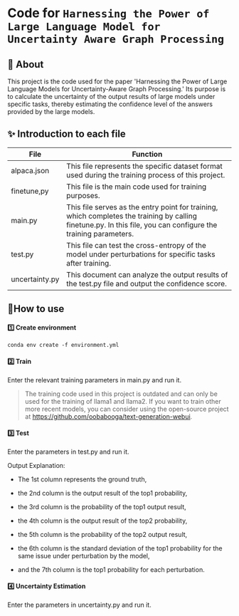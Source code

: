 # Code for `Harnessing the Power of Large Language Model for Uncertainty Aware Graph Processing`

## 💬 About

This project is the code used for the paper 'Harnessing the Power of Large Language Models for Uncertainty-Aware Graph Processing.' Its purpose is to calculate the uncertainty of the output results of large models under specific tasks, thereby estimating the confidence level of the answers provided by the large models.

## ✨ Introduction to each file

| File           | Function                                                     |
| -------------- | ------------------------------------------------------------ |
| alpaca.json    | This file represents the specific dataset format used during the training process of this project. |
| finetune,py    | This file is the main code used for training purposes.       |
| main.py        | This file serves as the entry point for training, which completes the training by calling finetune.py. In this file, you can configure the training parameters. |
| test.py        | This file can test the cross-entropy of the model under perturbations for specific tasks after training. |
| uncertainty.py | This document can analyze the output results of the test.py file and output the confidence score. |

## 🎉How to use

#### 1️⃣ Create environment

```conda env create -f environment.yml```

#### 2️⃣ Train

Enter the relevant training parameters in main.py and run it.

> The training code used in this project is outdated and can only be used for the training of llama1 and llama2. If you want to train other more recent models, you can consider using the open-source project at https://github.com/oobabooga/text-generation-webui.

#### 3️⃣ Test

Enter the parameters in test.py and run it.

Output Explanation: 

* The 1st column represents the ground truth, 

* the 2nd column is the output result of the top1 probability, 

* the 3rd column is the probability of the top1 output result, 

* the 4th column is the output result of the top2 probability, 

* the 5th column is the probability of the top2 output result, 

* the 6th column is the standard deviation of the top1 probability for the same issue under perturbation by the model, 

* and the 7th column is the top1 probability for each perturbation.

#### 4️⃣ Uncertainty Estimation

Enter the parameters in uncertainty.py and run it.
